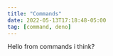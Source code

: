```yaml
---
title: "Commands"
date: 2022-05-13T17:18:48-05:00
tag: [command, deno]
---
```


Hello from commands i think?
